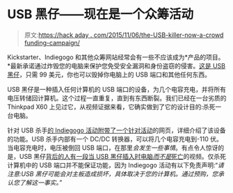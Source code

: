 # USB 黑仔——现在是一个众筹活动

> 原文:[https://hack aday . com/2015/11/06/the-USB-killer-now-a-crowd funding-campaign/](https://hackaday.com/2015/11/06/the-usb-killer-now-a-crowdfunding-campaign/)

Kickstarter、Indiegogo 和其他众筹网站经常会有一些不应该成为*产品的项目。*最新承诺通过炸毁您的电脑来保护您免受安全漏洞和身份盗窃的侵害。[这是 USB 黑仔](https://www.indiegogo.com/projects/usb-killer--2#/story)，只需 99 美元，你也可以毁掉你电脑上的 USB 端口和其他任何东西。

USB 黑仔是一种插入任何计算机的 USB 端口的设备，为几个电容充电，并将所有电压转储回计算机。这个过程一直重复，直到有东西断裂。我们已经在一台劣质的 Thinkpad X60 上见过它，从视频证据来看，它确实做到了它的设计目的:杀死一台电脑。

针对 USB 杀手[的 Indiegogo 活动附带了一个针对活动](http://usb-killer.com/)的网页，详细介绍了该设备的功能。USB 杀手内部有一个 DC/DC 转换器，可以将几个电容充电到-110 伏。当电容充电时，电压被倒回 USB 端口，在那里*会发生一些事情*。有点令人惊讶的是，USB 黑仔[背后的人有一段当 USB 黑仔插入时电脑*而不是*死亡](https://vimeo.com/137789831)的视频。仅杀死计算机中的 USB 端口并不能保证功能，因为 Indiegogo 活动有以下免责声明:“*请注意:USB 黑仔可能会对主板造成损坏，具体取决于您的计算机。通过预购，您承认您了解这一事实。”*